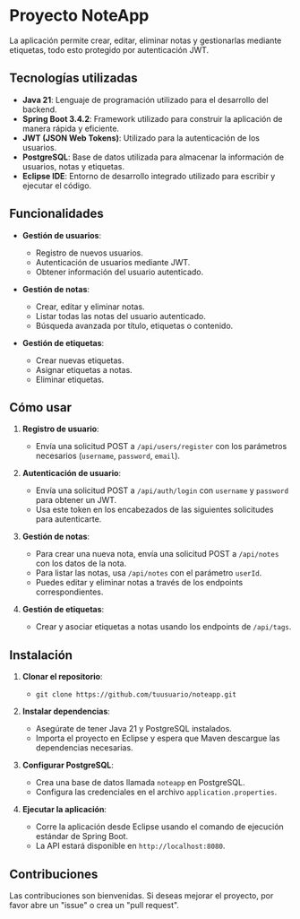 # Proyecto NoteApp

La aplicación permite crear, editar, eliminar notas y gestionarlas mediante etiquetas, todo esto protegido por autenticación JWT.

## Tecnologías utilizadas

- **Java 21**: Lenguaje de programación utilizado para el desarrollo del backend.
- **Spring Boot 3.4.2**: Framework utilizado para construir la aplicación de manera rápida y eficiente.
- **JWT (JSON Web Tokens)**: Utilizado para la autenticación de los usuarios.
- **PostgreSQL**: Base de datos utilizada para almacenar la información de usuarios, notas y etiquetas.
- **Eclipse IDE**: Entorno de desarrollo integrado utilizado para escribir y ejecutar el código.

## Funcionalidades

- **Gestión de usuarios**:
  - Registro de nuevos usuarios.
  - Autenticación de usuarios mediante JWT.
  - Obtener información del usuario autenticado.
  
- **Gestión de notas**:
  - Crear, editar y eliminar notas.
  - Listar todas las notas del usuario autenticado.
  - Búsqueda avanzada por título, etiquetas o contenido.

- **Gestión de etiquetas**:
  - Crear nuevas etiquetas.
  - Asignar etiquetas a notas.
  - Eliminar etiquetas.

## Cómo usar

1. **Registro de usuario**:
   - Envía una solicitud POST a `/api/users/register` con los parámetros necesarios (`username`, `password`, `email`).
   
2. **Autenticación de usuario**:
   - Envía una solicitud POST a `/api/auth/login` con `username` y `password` para obtener un JWT.
   - Usa este token en los encabezados de las siguientes solicitudes para autenticarte.

3. **Gestión de notas**:
   - Para crear una nueva nota, envía una solicitud POST a `/api/notes` con los datos de la nota.
   - Para listar las notas, usa `/api/notes` con el parámetro `userId`.
   - Puedes editar y eliminar notas a través de los endpoints correspondientes.
   
4. **Gestión de etiquetas**:
   - Crear y asociar etiquetas a notas usando los endpoints de `/api/tags`.

## Instalación

1. **Clonar el repositorio**:
   - `git clone https://github.com/tuusuario/noteapp.git`

2. **Instalar dependencias**:
   - Asegúrate de tener Java 21 y PostgreSQL instalados.
   - Importa el proyecto en Eclipse y espera que Maven descargue las dependencias necesarias.

3. **Configurar PostgreSQL**:
   - Crea una base de datos llamada `noteapp` en PostgreSQL.
   - Configura las credenciales en el archivo `application.properties`.

4. **Ejecutar la aplicación**:
   - Corre la aplicación desde Eclipse usando el comando de ejecución estándar de Spring Boot.
   - La API estará disponible en `http://localhost:8080`.

## Contribuciones

Las contribuciones son bienvenidas. Si deseas mejorar el proyecto, por favor abre un "issue" o crea un "pull request".
